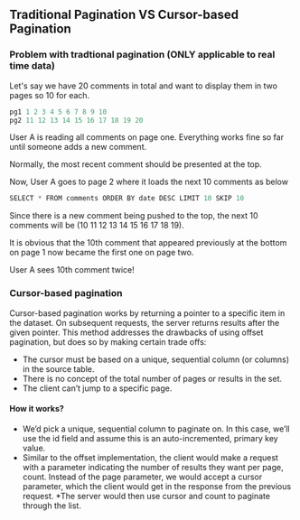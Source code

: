 ## Traditional Pagination VS Cursor-based Pagination

### Problem with tradtional pagination (ONLY applicable to real time data)
Let's say we have 20 comments in total and want to display them in two pages so 10 for each.

```js
pg1 1 2 3 4 5 6 7 8 9 10
pg2 11 12 13 14 15 16 17 18 19 20
```

User A is reading all comments on page one. Everything works fine so far until someone adds a new comment.

Normally, the most recent comment should be presented at the top.

Now, User A goes to page 2 where it loads the next 10 comments as below
```js
SELECT * FROM comments ORDER BY date DESC LIMIT 10 SKIP 10
```

Since there is a new comment being pushed to the top, the next 10 comments will be (10 11 12 13 14 15 16 17 18 19).

It is obvious that the 10th comment that appeared previously at the bottom on page 1 now became the first one on page two.

User A sees 10th comment twice!

### Cursor-based pagination
Cursor-based pagination works by returning a pointer to a specific item in the dataset. On subsequent requests, the server returns results after the given pointer. This method addresses the drawbacks of using offset pagination, but does so by making certain trade offs:

  * The cursor must be based on a unique, sequential column (or columns) in the source table.
  * There is no concept of the total number of pages or results in the set.
  * The client can’t jump to a specific page.
  
  #### How it works?
  * We’d pick a unique, sequential column to paginate on. In this case, we’ll use the id field and assume this is an auto-incremented, primary key value.
  * Similar to the offset implementation, the client would make a request with a parameter indicating the number of results they want per page, count. Instead of the page parameter, we would accept a cursor parameter, which the client would get in the response from the previous request.
  *The server would then use cursor and count to paginate through the list.
